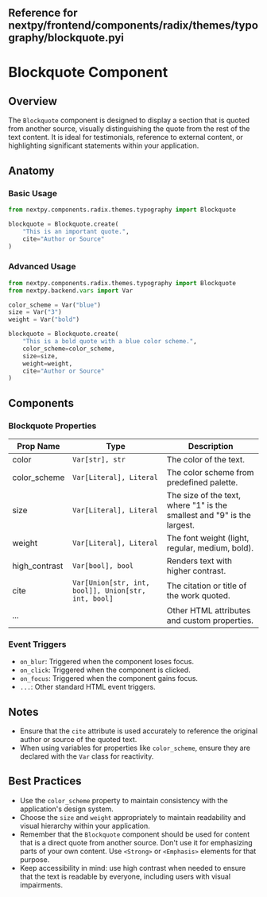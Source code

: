 ##  Reference for nextpy/frontend/components/radix/themes/typography/blockquote.pyi

# Blockquote Component

## Overview

The `Blockquote` component is designed to display a section that is quoted from another source, visually distinguishing the quote from the rest of the text content. It is ideal for testimonials, reference to external content, or highlighting significant statements within your application.

## Anatomy

### Basic Usage

```python
from nextpy.components.radix.themes.typography import Blockquote

blockquote = Blockquote.create(
    "This is an important quote.",
    cite="Author or Source"
)
```

### Advanced Usage

```python
from nextpy.components.radix.themes.typography import Blockquote
from nextpy.backend.vars import Var

color_scheme = Var("blue")
size = Var("3")
weight = Var("bold")

blockquote = Blockquote.create(
    "This is a bold quote with a blue color scheme.",
    color_scheme=color_scheme,
    size=size,
    weight=weight,
    cite="Author or Source"
)
```

## Components

### Blockquote Properties

| Prop Name       | Type     | Description                                           |
|-----------------|----------|-------------------------------------------------------|
| color           | `Var[str], str` | The color of the text.                                |
| color_scheme    | `Var[Literal], Literal` | The color scheme from predefined palette.     |
| size            | `Var[Literal], Literal` | The size of the text, where "1" is the smallest and "9" is the largest. |
| weight          | `Var[Literal], Literal` | The font weight (light, regular, medium, bold).  |
| high_contrast   | `Var[bool], bool` | Renders text with higher contrast.                    |
| cite            | `Var[Union[str, int, bool]], Union[str, int, bool]` | The citation or title of the work quoted.  |
| ...             |          | Other HTML attributes and custom properties.          |

### Event Triggers

- `on_blur`: Triggered when the component loses focus.
- `on_click`: Triggered when the component is clicked.
- `on_focus`: Triggered when the component gains focus.
- `...`: Other standard HTML event triggers.

## Notes

- Ensure that the `cite` attribute is used accurately to reference the original author or source of the quoted text.
- When using variables for properties like `color_scheme`, ensure they are declared with the `Var` class for reactivity.

## Best Practices

- Use the `color_scheme` property to maintain consistency with the application's design system.
- Choose the `size` and `weight` appropriately to maintain readability and visual hierarchy within your application.
- Remember that the `Blockquote` component should be used for content that is a direct quote from another source. Don't use it for emphasizing parts of your own content. Use `<Strong>` or `<Emphasis>` elements for that purpose.
- Keep accessibility in mind: use high contrast when needed to ensure that the text is readable by everyone, including users with visual impairments.